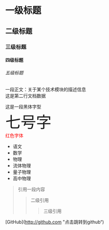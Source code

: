 
# 一级标题
## 二级标题
### 三级标题
#### 四级标题
###### 五级标题

一段正文：关于某个技术模块的描述信息<br>
这是第二行文档数据

<font face="黑体">这是一段黑体字型</font><br>
<font size = 7>七号字</font><br>
<font color =#FF0000>红色字体</font>

* 语文
* 数学
* 物理
 * 流体物理
 * 量子物理
 * 高中物理

> 引用一段内容
>> 二级引用
>>>三级引用


[GitHub](http://github.com "点击跳转到github“)


